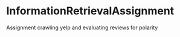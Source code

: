 InformationRetrievalAssignment
==============================

Assignment crawling yelp and evaluating reviews for polarity
